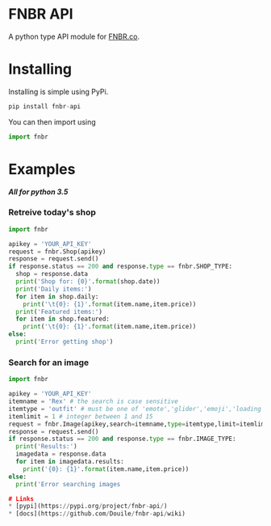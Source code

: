 # FNBR API
A python type API module for [FNBR.co](https://fnbr.co/api).

# Installing
Installing is simple using PyPi.
```python
pip install fnbr-api
```
You can then import using
```python
import fnbr
```

# Examples
***All for python 3.5***
### Retreive today's shop
```python
import fnbr

apikey = 'YOUR_API_KEY'
request = fnbr.Shop(apikey)
response = request.send()
if response.status == 200 and response.type == fnbr.SHOP_TYPE:
  shop = response.data
  print('Shop for: {0}'.format(shop.date))
  print('Daily items:')
  for item in shop.daily:
    print('\t{0}: {1}'.format(item.name,item.price))
  print('Featured items:')
  for item in shop.featured:
    print('\t{0}: {1}'.format(item.name,item.price))
else:
  print('Error getting shop')
```
### Search for an image
```python
import fnbr

apikey = 'YOUR_API_KEY'
itemname = 'Rex' # the search is case sensitive
itemtype = 'outfit' # must be one of 'emote','glider','emoji','loading','outfit','pickaxe','skydive','umbrella' or 'misc'. not case sensitive
itemlimit = 1 # integer between 1 and 15
request = fnbr.Image(apikey,search=itemname,type=itemtype,limit=itemlimit)
response = request.send()
if response.status == 200 and response.type == fnbr.IMAGE_TYPE:
  print('Results:')
  imagedata = response.data
  for item in imagedata.results:
    print('{0}: {1}'.format(item.name,item.price))
else:
  print('Error searching images

# Links
* [pypi](https://pypi.org/project/fnbr-api/)
* [docs](https://github.com/Douile/fnbr-api/wiki)
